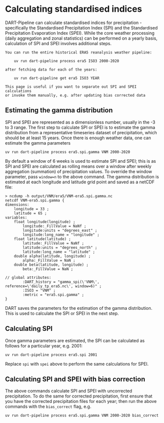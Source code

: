 # Calculating standardised indices

DART-Pipeline can calculate standardised indices for precipitation -
specifically the Standardised Precipitation Index (SPI) and the Standardised
Precipitation Evaporation Index (SPEI). While the core weather processing
(daily aggregation and zonal statistics) can be performed on a yearly basis,
calculation of SPI and SPEI involves additional steps.

```{note}
You can run the entire historical ERA5 reanalysis weather pipeline:

    uv run dart-pipeline process era5 ISO3 2000-2020

after fetching data for each of the years:

    uv run dart-pipeline get era5 ISO3 YEAR

This page is useful if you want to separate out SPI and SPEI calculations
or invoke them manually, e.g. after updating bias corrected data
```

## Estimating the gamma distribution

SPI and SPEI are represented as a dimensionless number, usually in the -3 to 3
range. The first step to calculate SPI or SPEI is to estimate the gamma
distribution from a representative timeseries dataset of precipitation, which
should be at least 15 years. Once there is enough weather data, one can estimate the gamma parameters

```
uv run dart-pipeline process era5.spi.gamma VNM 2000-2020
```

By default a window of 6 weeks is used to estimate SPI and SPEI; this is as SPI
and SPEI are calculated as rolling means over a window after weekly aggregation
(summation) of precipitation values. To override the window parameter, pass
`window=n` to the above command. The gamma distribution is estimated at each
longitude and latitude grid point and saved as a netCDF file:

```
> ncdump -h output/VNM/era5/VNM-era5.spi.gamma.nc
netcdf VNM-era5.spi.gamma {
dimensions:
	longitude = 33 ;
	latitude = 65 ;
variables:
	float longitude(longitude) ;
		longitude:_FillValue = NaNf ;
		longitude:units = "degrees_east" ;
		longitude:long_name = "longitude" ;
	float latitude(latitude) ;
		latitude:_FillValue = NaNf ;
		latitude:units = "degrees_north" ;
		latitude:long_name = "latitude" ;
	double alpha(latitude, longitude) ;
		alpha:_FillValue = NaN ;
	double beta(latitude, longitude) ;
		beta:_FillValue = NaN ;

// global attributes:
		:DART_history = "gamma_spi(\'VNM\', reference=\'daily_tp_era5.nc\', window=6)" ;
		:ISO3 = "VNM" ;
		:metric = "era5.spi.gamma" ;
}
```

DART saves the parameters for the estimation of the gamma distribution. This is used to calculate the SPI or SPEI in the next step.

## Calculating SPI

Once gamma parameters are estimated, the SPI can be calculated as follows for a particular year, e.g. 2001:

```
uv run dart-pipeline process era5.spi 2001
```

Replace `spi` with `spei` above to perform the same calculations for SPEI.

## Calculating SPI and SPEI with bias correction

The above commands calculate SPI and SPEI with uncorrected precipitation. To do
the same for corrected precipitation, first ensure that you have the corrected
precipitation files for each year; then run the above commands with the
`bias_correct` flag, e.g.

```
uv run dart-pipeline process era5.spi.gamma VNM 2000-2020 bias_correct
```
